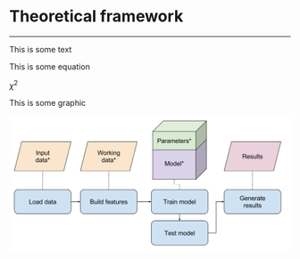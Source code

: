 # Theoretical framework
***



This is some text



This is some equation

$\chi^2$



This is some graphic

![](/img/optimizable-parameters.svg)
